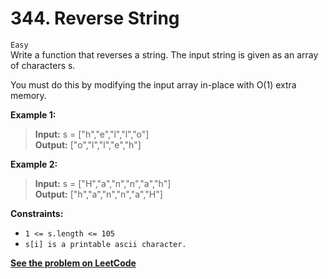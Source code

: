 # 344. Reverse String

`Easy` <br />
Write a function that reverses a string. The input string is given as an array of characters s.

You must do this by modifying the input array in-place with O(1) extra memory.

**Example 1:**

> **Input:** s = ["h","e","l","l","o"] <br />
> **Output:** ["o","l","l","e","h"] <br />

**Example 2:**

> **Input:** s = ["H","a","n","n","a","h"] <br />
> **Output:** ["h","a","n","n","a","H"] <br />

**Constraints:**

- `1 <= s.length <= 105`
- `s[i] is a printable ascii character.`

[**See the problem on LeetCode**](https://leetcode.com/problems/reverse-string/)